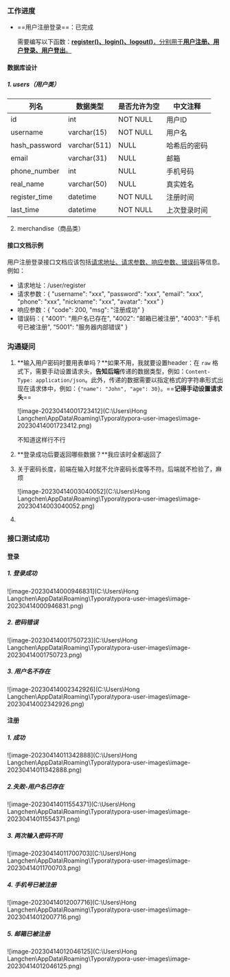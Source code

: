 ### 工作进度

* ==用户注册登录==：已完成

  需要编写以下函数：<u>**register()、login()、logout()**，分别用于**用户注册、用户登录、用户登出**。</u>

  

#### 数据库设计

##### 1. users（用户类）

| 列名          | 数据类型     | 是否允许为空 | 中文注释     |
| ------------- | ------------ | ------------ | ------------ |
| id            | int          | NOT NULL     | 用户ID       |
| username      | varchar(15)  | NOT NULL     | 用户名       |
| hash_password | varchar(511) | NULL         | 哈希后的密码 |
| email         | varchar(31)  | NULL         | 邮箱         |
| phone_number  | int          | NULL         | 手机号码     |
| real_name     | varchar(50)  | NULL         | 真实姓名     |
| register_time | datetime     | NOT NULL     | 注册时间     |
| last_time     | datetime     | NOT NULL     | 上次登录时间 |

2. merchandise（商品类）

#### 接口文档示例

用户注册登录接口文档应该包括<u>请求地址、请求参数、响应参数、错误码</u>等信息。例如：

+ 请求地址：/user/register
+ 请求参数：{ "username": "xxx", "password": "xxx", "email": "xxx", "phone": "xxx", "nickname": "xxx", "avatar": "xxx" }
+ 响应参数：{ "code": 200, "msg": "注册成功" }
+ 错误码：{ "4001": "用户名已存在", "4002": "邮箱已被注册", "4003": "手机号已被注册", "5001": "服务器内部错误" }





### 沟通疑问

1. **输入用户密码时要用表单吗？**如果不用，我就要设置header：在 `raw` 格式下，需要手动设置请求头，**告知后端**传递的数据类型，例如：`Content-Type: application/json`。此外，传递的数据需要以指定格式的字符串形式出现在请求体中，例如：`{"name": "John", "age": 30}`。==**记得手动设置请求头**==

   ![image-20230414001723412](C:\Users\Hong Langchen\AppData\Roaming\Typora\typora-user-images\image-20230414001723412.png)

   不知道这样行不行

2. **登录成功后要返回哪些数据？**我应该时全都返回了

3. 关于密码长度，前端在输入时就不允许密码长度等不符。后端就不检验了，麻烦

   ![image-20230414003040052](C:\Users\Hong Langchen\AppData\Roaming\Typora\typora-user-images\image-20230414003040052.png)

4. 





### 接口测试成功

#### 登录

##### 1. 登录成功

![image-20230414000946831](C:\Users\Hong Langchen\AppData\Roaming\Typora\typora-user-images\image-20230414000946831.png)

##### 2. 密码错误

![image-20230414001750723](C:\Users\Hong Langchen\AppData\Roaming\Typora\typora-user-images\image-20230414001750723.png)

##### 3. 用户名不存在

![image-20230414002342926](C:\Users\Hong Langchen\AppData\Roaming\Typora\typora-user-images\image-20230414002342926.png)

#### 注册

##### 1. 成功

![image-20230414011342888](C:\Users\Hong Langchen\AppData\Roaming\Typora\typora-user-images\image-20230414011342888.png)

##### 2.失败-用户名已存在

![image-20230414011554371](C:\Users\Hong Langchen\AppData\Roaming\Typora\typora-user-images\image-20230414011554371.png)

##### 3. 两次输入密码不同

![image-20230414011700703](C:\Users\Hong Langchen\AppData\Roaming\Typora\typora-user-images\image-20230414011700703.png)

##### 4. 手机号已被注册

![image-20230414012007716](C:\Users\Hong Langchen\AppData\Roaming\Typora\typora-user-images\image-20230414012007716.png)

##### 5. 邮箱已被注册

![image-20230414012046125](C:\Users\Hong Langchen\AppData\Roaming\Typora\typora-user-images\image-20230414012046125.png)